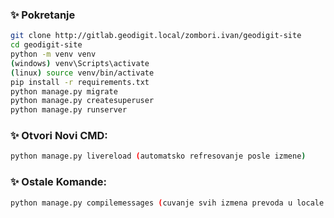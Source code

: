 ### ✨ Pokretanje
```bash
git clone http://gitlab.geodigit.local/zombori.ivan/geodigit-site
cd geodigit-site
python -m venv venv
(windows) venv\Scripts\activate  
(linux) source venv/bin/activate
pip install -r requirements.txt
python manage.py migrate
python manage.py createsuperuser
python manage.py runserver
```

### ✨ Otvori Novi CMD:
```bash
python manage.py livereload (automatsko refresovanje posle izmene)
```

### ✨ Ostale Komande: 
```bash
python manage.py compilemessages (cuvanje svih izmena prevoda u locale - django.po fajlovima)
```


